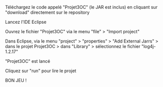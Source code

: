 Téléchargez le code appelé "Projet3OC" (le JAR est inclus) en cliquant sur "download" directement sur le repository

Lancez l'IDE Eclipse 

Ouvrez le fichier "Projet3OC" via le menu "file" > "Import project" 

Dans Eclipse, via le menu "project" > "properties" > "Add External Jarrs" > dans le projet Projet3OC > dans "Library" > sélectionnez le fichier "log4j-1.2.17"

"Projet3OC" est lancé 

Cliquez sur "run" pour lire le projet

BON JEU !
